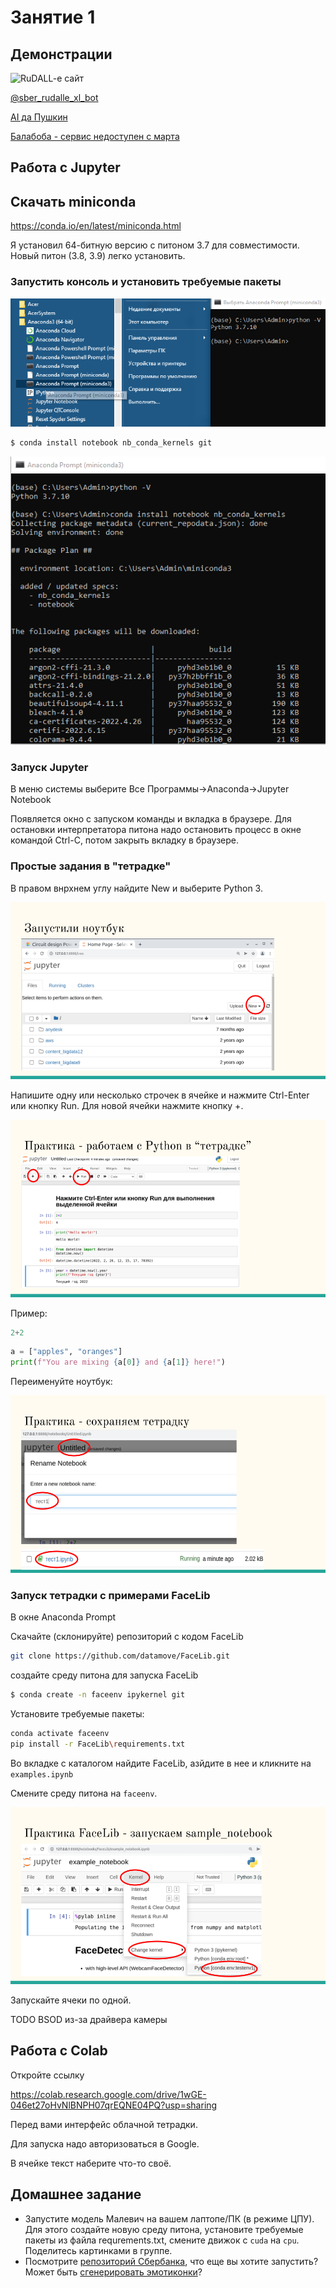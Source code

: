 # Занятие 1


## Демонстрации

![RuDALL-e сайт](https://rudalle.ru/)

[@sber_rudalle_xl_bot](http://t.me/sber_rudalle_xl_bot)

[AI да Пушкин](https://ai-pushkin.content.tinkoff.ru/)

[Балабоба - сервис недоступен с марта](https://yandex.ru/lab/yalm)

## Работа с Jupyter

## Скачать miniconda

https://conda.io/en/latest/miniconda.html

Я установил 64-битную версию с питоном 3.7 для совместимости. Новый питон (3.8, 3.9) легко установить.


### Запустить консоль и установить требуемые пакеты

![run console](img/ai1-anaconda-run-shell.png)

```bash
$ conda install notebook nb_conda_kernels git
```

![run console](img/ai1-anaconda-install-notebook.png)


### Запуск Jupyter

В меню системы выберите Все Программы->Anaconda->Jupyter Notebook

Появляется окно с запуском команды и вкладка в браузере. Для остановки интерпретатора питона надо остановить процесс в окне командой Ctrl-C, потом закрыть вкладку в браузере.

### Простые задания в "тетрадке"

В правом внрхнем углу найдите New и выберите Python 3.

![launch notebook](img/ai1-notebook-launch.png)

Напишите одну или несколько строчек в ячейке и нажмите Ctrl-Enter или кнопку Run. Для новой ячейки нажмите кнопку +.

![work with notebook](img/ai1-notebook-work.png)

Пример: 

```python
2+2
```

```python
a = ["apples", "oranges"]
print(f"You are mixing {a[0]} and {a[1]} here!")
```

Переименуйте ноутбук:

![save notebook](img/ai1-notebook-save.png)

### Запуск тетрадки с примерами FaceLib 

В окне Anaconda Prompt 

Скачайте (склонируйте) репозиторий с кодом FaceLib

```bash
git clone https://github.com/datamove/FaceLib.git
```

cоздайте среду питона для запуска FaceLib

```bash
$ conda create -n faceenv ipykernel git
```

Установите требуемые пакеты:

```bash
conda activate faceenv
pip install -r FaceLib\requirements.txt
```

Во вкладке с каталогом найдите FaceLib, азйдите в нее и кликните на `examples.ipynb` 

Смените среду питона на `faceenv`.

![facelib change env](img/ai1-facelib-chenv.png)

Запускайте ячеки по одной.

TODO BSOD из-за драйвера камеры

## Работа с Colab

Откройте ссылку

https://colab.research.google.com/drive/1wGE-046et27oHvNlBNPH07qrEQNE04PQ?usp=sharing

Перед вами интерфейс облачной тетрадки.

Для запуска надо авторизоваться в Google.

В ячейке текст наберите что-то своё.

## Домашнее задание

* Запустите модель Малевич на вашем лаптопе/ПК (в режиме ЦПУ). Для этого создайте новую среду питона, установите требуемые пакеты из файла requrements.txt, смените движок с `cuda` на `cpu`. Поделитесь картинками в группе.
* Посмотрите [репозиторий Сбербанка](https://github.com/ai-forever), что еще вы хотите запустить? Может быть [сгенерировать эмотиконки](https://github.com/ai-forever/ru-dalle/blob/master/Emojich.md)?
